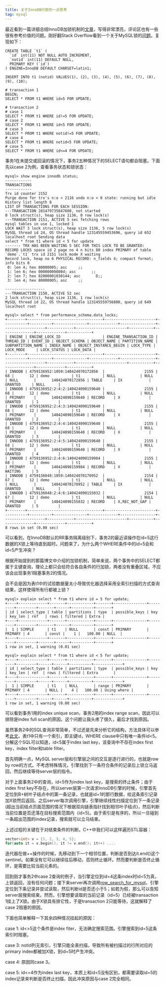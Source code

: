 ```yaml
---
title: 关于InnoDB行锁的一点思考
tag: mysql
---
```


最近看到一篇详细总结InnoDB加锁机制的[文章](http://hedengcheng.com/?p=771)，写得非常漂亮，评论区也有一些很有参考价值的问题。刚好翻Stack Overflow看到一个关于MySQL锁的[问题](https://stackoverflow.com/questions/6066205/)。复现如下：

```shell
CREATE TABLE `t1` (
  `id` int(11) NOT NULL AUTO_INCREMENT,
  `notid` int(11) DEFAULT NULL,
  PRIMARY KEY (`id`)
) ENGINE=InnoDB DEFAULT CHARSET=latin1;

INSERT INTO t1 (notid) VALUES(1), (2), (3), (4), (5), (6), (7), (8), (9), (10);

# transaction 1
BEGIN;
SELECT * FROM t1 WHERE id=5 FOR UPDATE;

# transaction 2
# case 1
SELECT * FROM t1 WHERE id!=5 FOR UPDATE;
# case 2
SELECT * FROM t1 WHERE id<5 FOR UPDATE;
# case 3
SELECT * FROM t1 WHERE notid!=5 FOR UPDATE;
# case 4
SELECT * FROM t1 WHERE notid<5 FOR UPDATE;
# case 5
SELECT * FROM t1 WHERE id<=4 FOR UPDATE;
```

事务1在未提交或回滚的情况下，事务2五种情况下的SELECT语句都会阻塞。下面先以case 2为例，查看事务状态和锁状态：

```shell
mysql> show engine innodb status;
------------
TRANSACTIONS
------------
Trx id counter 2152
Purge done for trx's n:o < 2116 undo n:o < 0 state: running but idle
History list length 8
LIST OF TRANSACTIONS FOR EACH SESSION:
---TRANSACTION 281479735847608, not started
0 lock struct(s), heap size 1136, 0 row lock(s)
---TRANSACTION 2151, ACTIVE 5 sec fetching rows
mysql tables in use 1, locked 1
LOCK WAIT 3 lock struct(s), heap size 1136, 5 row lock(s)
MySQL thread id 24, OS thread handle 123145559453696, query id 652 localhost root Sending data
select * from t1 where id < 5 for update
------- TRX HAS BEEN WAITING 5 SEC FOR THIS LOCK TO BE GRANTED:
RECORD LOCKS space id 2 page no 4 n bits 80 index PRIMARY of table `demo`.`t1` trx id 2151 lock_mode X waiting
Record lock, heap no 6 PHYSICAL RECORD: n_fields 4; compact format; info bits 0
 0: len 4; hex 80000005; asc     ;;
 1: len 6; hex 00000000080d; asc       ;;
 2: len 7; hex 82000001030144; asc       D;;
 3: len 4; hex 80000005; asc     ;;

------------------
---TRANSACTION 2150, ACTIVE 52 sec
2 lock struct(s), heap size 1136, 1 row lock(s)
MySQL thread id 22, OS thread handle 123145559756800, query id 649 localhost root
```

```shell
mysql> select * from performance_schema.data_locks;
+--------+----------------------------------+-----------------------+-----------+----------+---------------+-------------+----------------+-------------------+------------+-----------------------+-----------+---------------+-------------+-----------+
| ENGINE | ENGINE_LOCK_ID                   | ENGINE_TRANSACTION_ID | THREAD_ID | EVENT_ID | OBJECT_SCHEMA | OBJECT_NAME | PARTITION_NAME | SUBPARTITION_NAME | INDEX_NAME | OBJECT_INSTANCE_BEGIN | LOCK_TYPE | LOCK_MODE     | LOCK_STATUS | LOCK_DATA |
+--------+----------------------------------+-----------------------+-----------+----------+---------------+-------------+----------------+-------------------+------------+-----------------------+-----------+---------------+-------------+-----------+
| INNODB | 4759136952:1059:140424070172856  |                  2155 |        68 |       12 | demo          | t1          | NULL           | NULL              | NULL       |       140424070172856 | TABLE     | IX            | GRANTED     | NULL      |
| INNODB | 4759136952:2:4:2:140424090159640 |                  2155 |        68 |       12 | demo          | t1          | NULL           | NULL              | PRIMARY    |       140424090159640 | RECORD    | X             | GRANTED     | 1         |
| INNODB | 4759136952:2:4:3:140424090159640 |                  2155 |        68 |       12 | demo          | t1          | NULL           | NULL              | PRIMARY    |       140424090159640 | RECORD    | X             | GRANTED     | 2         |
| INNODB | 4759136952:2:4:4:140424090159640 |                  2155 |        68 |       12 | demo          | t1          | NULL           | NULL              | PRIMARY    |       140424090159640 | RECORD    | X             | GRANTED     | 3         |
| INNODB | 4759136952:2:4:5:140424090159640 |                  2155 |        68 |       12 | demo          | t1          | NULL           | NULL              | PRIMARY    |       140424090159640 | RECORD    | X             | GRANTED     | 4         |
| INNODB | 4759136952:2:4:6:140424090159984 |                  2155 |        68 |       12 | demo          | t1          | NULL           | NULL              | PRIMARY    |       140424090159984 | RECORD    | X             | WAITING     | 5         |
| INNODB | 4759136048:1059:140424070170952  |                  2154 |        67 |       12 | demo          | t1          | NULL           | NULL              | NULL       |       140424070170952 | TABLE     | IX            | GRANTED     | NULL      |
| INNODB | 4759136048:2:4:6:140424090155032 |                  2154 |        67 |       12 | demo          | t1          | NULL           | NULL              | PRIMARY    |       140424090155032 | RECORD    | X,REC_NOT_GAP | GRANTED     | 5         |
+--------+----------------------------------+-----------------------+-----------+----------+---------------+-------------+----------------+-------------------+------------+-----------------------+-----------+---------------+-------------+-----------+
8 rows in set (0.00 sec)
```

可以看到，在InnoDB默认的RR事务隔离级别下，事务2的最近读操作在id=5这行数据的X锁上等待直到超时。问题来了，为什么两个WHERE条件中的id=5会和id<5产生冲突？

根据开始提到的那篇博文中介绍的加锁机制，简单来说，两个事务中的SELECT都属于主键查询，理论上都只会给符合各自条件的行加锁，两者没有重叠区域，不应该会出现事务1阻塞事务2的情况。

会不会是因为表t1中的试验数据量太小导致优化器选择采用全索引扫描的方式查询结果，这样使得所有行都被上锁？

```shell
mysql> explain select * from t1 where id = 5 for update;
+----+-------------+-------+------------+-------+---------------+---------+---------+-------+------+----------+-------+
| id | select_type | table | partitions | type  | possible_keys | key     | key_len | ref   | rows | filtered | Extra |
+----+-------------+-------+------------+-------+---------------+---------+---------+-------+------+----------+-------+
|  1 | SIMPLE      | t1    | NULL       | const | PRIMARY       | PRIMARY | 4       | const |    1 |   100.00 | NULL  |
+----+-------------+-------+------------+-------+---------------+---------+---------+-------+------+----------+-------+
1 row in set, 1 warning (0.01 sec)

mysql> explain select * from t1 where id < 5 for update;
+----+-------------+-------+------------+-------+---------------+---------+---------+------+------+----------+-------------+
| id | select_type | table | partitions | type  | possible_keys | key     | key_len | ref  | rows | filtered | Extra       |
+----+-------------+-------+------------+-------+---------------+---------+---------+------+------+----------+-------------+
|  1 | SIMPLE      | t1    | NULL       | range | PRIMARY       | PRIMARY | 4       | NULL |    4 |   100.00 | Using where |
+----+-------------+-------+------------+-------+---------------+---------+---------+------+------+----------+-------------+
1 row in set, 1 warning (0.00 sec)
```

可以看到事务1用的index unique scan，事务2用的index range scan，因此可以排除是index full scan的原因。这个问题让我头疼了很久，最后才找到原因。

虽然事务2中的SQL查询非常简单，不过还是先来分析它的结构，方法具体可以参考[此文](http://hedengcheng.com/?p=577)。表t1中只有一个索引，即主键id，WHERE clause中只有唯一条件id<5。分解这个SQL可以知道，id<5属于index last key，该查询中不存在index first key，index filter和table filter。

首先明确一点，MySQL server层和引擎层之间的交互是逐行进行的，也就是row by row的方式。不考虑特殊情况，引擎找到下一条符合条件的记录后上锁立马返回，然后继续等待server层的指令。

对于上面事务2中的查询，id<5作为index last key，是搜索的终止条件；由于index first key不存在，所以server层第一次请求InnoDB引擎的时候，引擎首先定位到B+树叶子结点中的第一条记录，也就是id=1的那行数据，给这条索引记录加X锁然后返回。之后server每次调用引擎，引擎继续线性扫描定位到下一条记录(超出当前结点页面范围的情况下根据双向链表指针找到相邻叶子结点)，然后判断当前位置是否还落在目标搜索范围内（id<5)。由于索引是有序的，所以一旦碰到一条超出范围的index记录，搜索就可以立马结束。

上述过程的关键在于对结束条件的判断。C++中我们可以这样遍历STL容器：

```c++
vector<int> v = {1, 2, 3, 4, 5};
for(auto it = v.begin(); it != v.end(); it++) ....
```

迭代器在做++操作的时候，先移动到下一个相邻位置，判断是否到达it.end()这个sentinel。如果没有它可以继续往后移动，否则终止循环。然而要判断是否终止循环，是需要比较当前元素的。

回到刚才事务2中case 2查询的例子，当引擎定位到id=4这条index时id<5为真，上锁返回，没有任何问题；接下来server再次调用[row_search_for_mysql](https://github.com/flyingice/mysql-server/blob/8.0/storage/innobase/include/row0sel.h)，引擎定位到下条记录并尝试读取，然后判断id是否还小于5；如若为假，那么可以告知server层搜索结束。然而，引擎想要读取的当前记录（id=5）已经被transaction 1挂上了X锁。由于X锁具有排它性，于是transaction 2只能等待，这就解释了case 2阻塞的原因。

下面也简单解释一下其余四种情况挂起的原因：

case 1: id<>5这个条件是index fiter，无法确定搜索范围。引擎搜索到id=5这条索引时阻塞。

case 3: notid列无索引，引擎只能全表扫描，导致所有被扫描过的行所对应的primary index都被加X锁，到id=5时产生冲突。

case 4: 原因同case 3。

case 5: id<=4作为index last key，本质上和id<5没有区别，都需要读取id=5的index记录来判断是否终止扫描，因此冲突原因与case 2完全相同。
